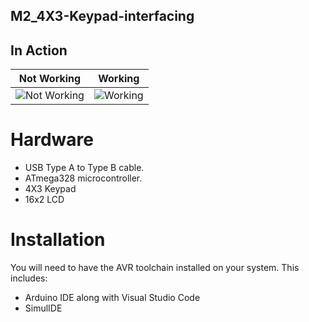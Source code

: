 ## M2_4X3-Keypad-interfacing

## In Action
|Not Working|Working|
|:--:|:--:|
|![Not Working]()|![Working]()|

# Hardware

* USB Type A to Type B cable.
* ATmega328 microcontroller.
* 4X3 Keypad
* 16x2 LCD

# Installation

You will need to have the AVR toolchain installed on your system. This includes:

* Arduino IDE along with Visual Studio Code
* SimulIDE

